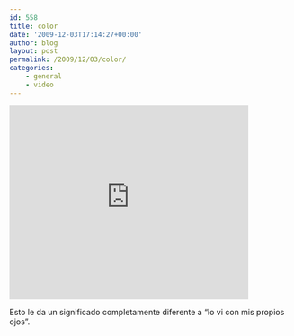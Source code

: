 ```yaml
---
id: 558
title: color
date: '2009-12-03T17:14:27+00:00'
author: blog
layout: post
permalink: /2009/12/03/color/
categories:
    - general
    - video
---
```


<embed allowfullscreen="true" allowscriptaccess="always" height="344" src="http://www.youtube.com/v/xl1lLze5ZpM&hl=en_US&fs=1&" type="application/x-shockwave-flash" width="425">

Esto le da un significado completamente diferente a “lo vi con mis propios ojos”.